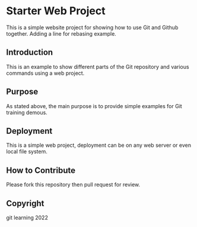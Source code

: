 # Starter Web Project

This is a simple website project for showing how to use Git and Github together.
Adding a line for rebasing example.

## Introduction

This is an example to show different parts of the Git repository and various commands using a web project.

## Purpose

As stated above, the main purpose is to provide simple examples for Git training demous.

## Deployment

This is a simple web project, deployment can be on any web server or even local file system.

## How to Contribute

Please fork this repository then pull request for review.

## Copyright
git learning
2022
